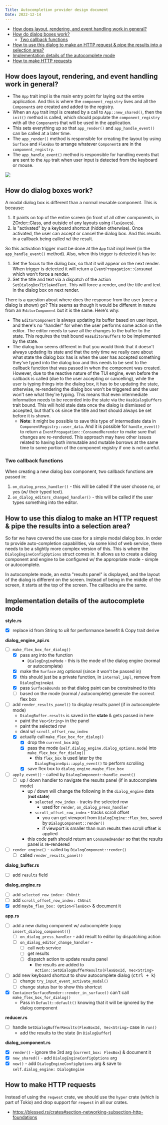 ```yaml
---
Title: Autocompletion provider design document
Date: 2022-12-14
---
```


<!-- TOC -->

- [How does layout, rendering, and event handling work in general?](#how-does-layout-rendering-and-event-handling-work-in-general)
- [How do dialog boxes work?](#how-do-dialog-boxes-work)
  - [Two callback functions](#two-callback-functions)
- [How to use this dialog to make an HTTP request & pipe the results into a selection area?](#how-to-use-this-dialog-to-make-an-http-request--pipe-the-results-into-a-selection-area)
- [Implementation details of the autocomplete mode](#implementation-details-of-the-autocomplete-mode)
- [How to make HTTP requests](#how-to-make-http-requests)

<!-- /TOC -->

## How does layout, rendering, and event handling work in general?
<a id="markdown-how-does-layout%2C-rendering%2C-and-event-handling-work-in-general%3F" name="how-does-layout%2C-rendering%2C-and-event-handling-work-in-general%3F"></a>


- The `App` trait impl is the main entry point for laying out the entire application. And this is
  where the `component_registry` lives and all the `Component`s are created and added to the
  registry.
- When an `App` trait impl is created by a call to `App::new_shared()`, then the `init()` method is
  called, which should populate the `component_registry` with all the `Component`s that will be used
  in the application.
- This sets everything up so that `app_render()` and `app_handle_event()` can be called at a later
  time.
- The `app_render()` method is responsible for creating the layout by using `Surface` and `FlexBox`
  to arrange whatever `Component`s are in the `component_registry`.
- The `app_handle_event()` method is responsible for handling events that are sent to the `App`
  trait when user input is detected from the keyboard or mouse.

![](https://raw.githubusercontent.com/r3bl-org/r3bl_rs_utils/main/docs/memory-architecture.drawio.svg)

## How do dialog boxes work?
<a id="markdown-how-do-dialog-boxes-work%3F" name="how-do-dialog-boxes-work%3F"></a>


A modal dialog box is different than a normal reusable component. This is because:

1. It paints on top of the entire screen (in front of all other components, in ZOrder::Glass, and
   outside of any layouts using `FlexBox`es).
2. Is "activated" by a keyboard shortcut (hidden otherwise). Once activated, the user can accept or
   cancel the dialog box. And this results in a callback being called w/ the result.

So this activation trigger must be done at the `App` trait impl level (in the `app_handle_event()`
method). Also, when this trigger is detected it has to:

1. Set the focus to the dialog box, so that it will appear on the next render. When trigger is
   detected it will return a `EventPropagation::Consumed` which won't force a render.
2. Set the title and text via a dispatch of the action `SetDialogBoxTitleAndText`. This will force a
   render, and the title and text in the dialog box on next render.

There is a question about where does the response from the user (once a dialog is shown) go? This
seems as though it would be different in nature from an `EditorComponent` but it is the same. Here's
why:

- The `EditorComponent` is always updating its buffer based on user input, and there's no "handler"
  for when the user performs some action on the editor. The editor needs to save all the changes to
  the buffer to the state. This requires the trait bound `HasEditorBuffers` to be implemented by the
  state.
- The dialog box seems different in that you would think that it doesn't always updating its state
  and that the only time we really care about what state the dialog box has is when the user has
  accepted something they've typed into the dialog box and this needs to be sent to the callback
  function that was passed in when the component was created. However, due to the reactive nature of
  the TUI engine, even before the callback is called (due to the user accepting or cancelling),
  while the user is typing things into the dialog box, it has to be updating the state, otherwise,
  re-rendering the dialog box won't be triggered and the user won't see what they're typing. This
  means that even intermediate information needs to be recorded into the state via the
  `HasDialogBuffers` trait bound. This will hold stale data once the dialog is dismissed or
  accepted, but that's ok since the title and text should always be set before it is shown.
  - **Note**: it might be possible to save this type of intermediate data in
    `ComponentRegistry::user_data`. And it is possible for `handle_event()` to return a
    `EventPropagation::ConsumedRerender` to make sure that changes are re-rendered. This approach
    may have other issues related to having both immutable and mutable borrows at the same time to
    some portion of the component registry if one is not careful.

### Two callback functions
<a id="markdown-two-callback-functions" name="two-callback-functions"></a>


When creating a new dialog box component, two callback functions are passed in:

1. `on_dialog_press_handler()` - this will be called if the user choose no, or yes (w/ their typed
   text).
2. `on_dialog_editors_changed_handler()` - this will be called if the user types something into the
   editor.

## How to use this dialog to make an HTTP request & pipe the results into a selection area?
<a id="markdown-how-to-use-this-dialog-to-make-an-http-request-%26-pipe-the-results-into-a-selection-area%3F" name="how-to-use-this-dialog-to-make-an-http-request-%26-pipe-the-results-into-a-selection-area%3F"></a>


So far we have covered the use case for a simple modal dialog box. In order to provide
auto-completion capabilities, via some kind of web service, there needs to be a slightly more
complex version of this. This is where the `DialogEngineConfigOptions` struct comes in. It allows us
to create a dialog component and engine to be configured w/ the appropriate mode - simple or
autocomplete.

In autocomplete mode, an extra "results panel" is displayed, and the layout of the dialog is
different on the screen. Instead of being in the middle of the screen, it starts at the top of the
screen. The callbacks are the same.

## Implementation details of the autocomplete mode
<a id="markdown-implementation-details-of-the-autocomplete-mode" name="implementation-details-of-the-autocomplete-mode"></a>

**style.rs**
- [x] replace id from String to u8 for performance benefit & Copy trait derive

**dialog_engine_api.rs**

- [ ] `make_flex_box_for_dialog()`
  - [x] pass arg into the function
    - `DialogEngineMode` - this is the mode of the dialog engine (normal or autocomplete)
  - [x] make the `Surface` arg optional (since it won't be passed in)
  - [x] this should just be a private function, in `internal_impl`, remove from `DialogEngineApi`
  - [x] pass `SurfaceBounds` so that dialog paint can be constrained to this
  - [ ] based on the mode (normal / autocomplete) generate the correct flex box
- [ ] add `render_results_panel()` to display results panel (if in autocomplete mode)
  - `DialogBuffer.results` is saved in the **state** & gets passed in here
  - paint the `Vec<String>` in the panel
  - paint the selected row
  - deal w/ `scroll_offset_row_index`
  - [x] actually call `make_flex_box_for_dialog()`
    - [x] drop the `current_box` arg
    - [x] pass the mode (`self.dialog_engine.dialog_options.mode`) into `make_flex_box_for_dialog()`
      - this `flex_box` is used later by the `DialogEngineApi::apply_event()` to perform scrolling
    - [x] save flex box to `dialog_engine.maybe_flex_box`
- [ ] `apply_event()` - called by `DialogComponent::handle_event()`
  - [ ] up / down handler to navigate the results panel (if in autocomplete mode)
    - up / down will change the following in the `dialog_engine` data (**not state**)
      - `selected_row_index` - tracks the selected row
        - used for `render`, `on_dialog_press_handler`
      - `scroll_offset_row_index` - tracks scroll offset
        - you can get viewport from `DialogEngine::flex_box`, saved by `DialogComponent::render()`
        - if viewport is smaller than num results then scroll offset is applied
    - this code path should return an `ConsumedRender` so that the results panel is re-rendered
- [ ] `render_engine()` - called by `DialogComponent::render()`
  - [ ] called `render_results_panel()`

**dialog_buffer.rs**

- [ ] add `results` field

**dialog_engine.rs**

- [ ] add `selected_row_index: ChUnit`
- [ ] add `scroll_offset_row_index: ChUnit`
- [x] add `maybe_flex_box: Option<FlexBox>` & document it

**app.rs**

- [ ] add a new dialog component w/ autocomplete (copy `insert_dialog_component()`)
  - [ ] `on_dialog_press_handler` - add result to editor by dispatching action
  - [ ] `on_dialog_editor_change_handler` -
    - [ ] call web service
    - [ ] get results
    - [ ] dispatch action to update results panel
      - the results are added to `Action::SetDialogBufferResults(FlexBoxId, Vec<String>`
- [ ] add new keyboard shortcut to show autocomplete dialog (<kbd>ctrl + k</kbd>)
  - [ ] change `try_input_event_activate_modal()`
  - [ ] change status bar to show this shortcut
- [x] `ContainerSurfaceRender::render_in_surface()` can't call `make_flex_box_for_dialog()`
  - Pass in `Default::default()` knowing that it will be ignored by the dialog component

**reducer.rs**

- [ ] handle `SetDialogBufferResults(FlexBoxId, Vec<String>` case in `run()`
  - add the results to the state (in `DialogBuffer`)

**dialog_component.rs**

- [x] `render()` - ignore the 3rd arg (`current_box: FlexBox`) & document it
- [x] `new_shared()` - add `DialogEngineConfigOptions` arg
- [x] `new()` - add `DialogEngineConfigOptions` arg & save to `self.dialog_engine: DialogEngine`

## How to make HTTP requests
<a id="markdown-how-to-make-http-requests" name="how-to-make-http-requests"></a>


Instead of using the `reqwest` crate, we should use the `hyper` crate (which is part of Tokio) and
drop support for `reqwest` in all our crates.

- https://blessed.rs/crates#section-networking-subsection-http-foundations
